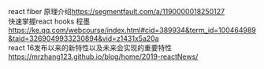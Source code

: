 react fiber 原理介绍<https://segmentfault.com/a/1190000018250127>   
快速掌握react hooks 程墨 <https://ke.qq.com/webcourse/index.html#cid=389934&term_id=100464989&taid=3269049933230894&vid=z1431x5a20a>   
react 16发布以来的新特性以及未来会实现的重要特性 <https://mrzhang123.github.io/blog/home/2019-reactNews/>   
